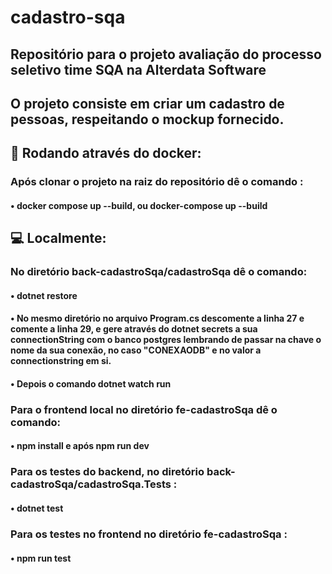 # cadastro-sqa
## Repositório para o projeto avaliação do processo seletivo time SQA na Alterdata Software

## O projeto consiste em criar um cadastro de pessoas, respeitando o mockup fornecido.

## 🐋 Rodando através do docker:
### Após clonar o projeto na raiz do repositório dê o comando :
#### • docker compose up --build, ou docker-compose up --build

## 💻 Localmente: 
### No diretório back-cadastroSqa/cadastroSqa dê o comando:
#### • dotnet restore 

#### • No mesmo diretório no arquivo Program.cs descomente a linha 27 e comente a linha 29, e gere através do dotnet secrets a sua connectionString com o banco postgres lembrando de passar na chave o nome da sua conexão, no caso "CONEXAODB" e no valor a connectionstring em si.

#### • Depois o comando dotnet watch run

### Para o frontend local no diretório fe-cadastroSqa dê o comando:
#### • npm install e após npm run dev 

### Para os testes do backend, no diretório back-cadastroSqa/cadastroSqa.Tests :
#### • dotnet test

### Para os testes no frontend no diretório  fe-cadastroSqa :
#### • npm run test
